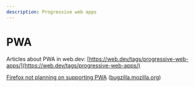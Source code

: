 ```yaml
---
description: Progressive web apps
---
```


# PWA

Articles about PWA in web.dev: [https://web.dev/tags/progressive-web-apps/](https://web.dev/tags/progressive-web-apps/)

[Firefox not planning on supporting PWA](https://bugzilla.mozilla.org/show_bug.cgi?id=1682593) \([bugzilla.mozilla.org](https://news.ycombinator.com/from?site=bugzilla.mozilla.org)\)



